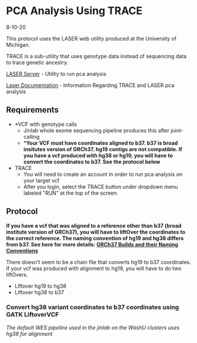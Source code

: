 # PCA Analysis Using TRACE
8-10-20

This protocol uses the LASER web utility produced at the University of Michigan. 

TRACE is a sub-utility that uses genotype data instead of sequencing data to trace genetic ancestry.

[LASER Server](https://laser.sph.umich.edu/index.html#!run/trace%401.03) - Utility to run pca analysis

[Laser Documentation](http://csg.sph.umich.edu/chaolong/LASER/) - Information Regarding TRACE and LASER pca analysis

## Requirements
- *VCF with genotype calls
  - Jinlab whole exome sequencing pipeline produces this after joint-calling
  - ***Your VCF must have coordinates aligned to b37. b37 is broad insitutes version of GRCh37. hg19 contigs are not compatible. If you have a vcf produced with hg38 or hg19, you will have to convert the coordinates to b37. See the protocol below**
- TRACE
  - You will need to create an account in order to run pca analysis on your target vcf
  - After you login, select the TRACE button under dropdown menu labeled "RUN" at the top of the screen.
  
  
## Protocol

**If you have a vcf that was aligned to a reference other than b37 (broad institute version of GRCh37), you will have to liftOver the coordinates to the correct reference. The naming convention of hg19 and hg38 differs from b37. See here for more details: [GRCh37 Builds and their Naming Conventions](https://gatk.broadinstitute.org/hc/en-us/articles/360035890711-GRCh37-hg19-b37-humanG1Kv37-Human-Reference-Discrepancies)**

There doesn't seem to be a chain file that converts hg19 to b37 coordinates. If your vcf was produced with alignment to hg19, you will have to do two liftOvers.
  - Liftover hg19 to hg38
  - Liftover hg38 to b37

### Convert hg38 variant coordinates to b37 coordinates using GATK LiftoverVCF

*The default WES pipeline used in the jinlab on the WashU clusters uses hg38 for alignment*


